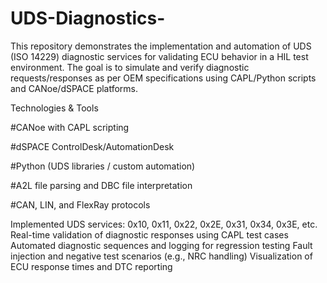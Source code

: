 # UDS-Diagnostics-
This repository demonstrates the implementation and automation of UDS (ISO 14229) diagnostic services for validating ECU behavior in a HIL test environment. The goal is to simulate and verify diagnostic requests/responses as per OEM specifications using CAPL/Python scripts and CANoe/dSPACE platforms.

Technologies & Tools

#CANoe with CAPL scripting

#dSPACE ControlDesk/AutomationDesk

#Python (UDS libraries / custom automation)

#A2L file parsing and DBC file interpretation

#CAN, LIN, and FlexRay protocols

Implemented UDS services: 0x10, 0x11, 0x22, 0x2E, 0x31, 0x34, 0x3E, etc.
Real-time validation of diagnostic responses using CAPL test cases
Automated diagnostic sequences and logging for regression testing
Fault injection and negative test scenarios (e.g., NRC handling)
Visualization of ECU response times and DTC reporting
